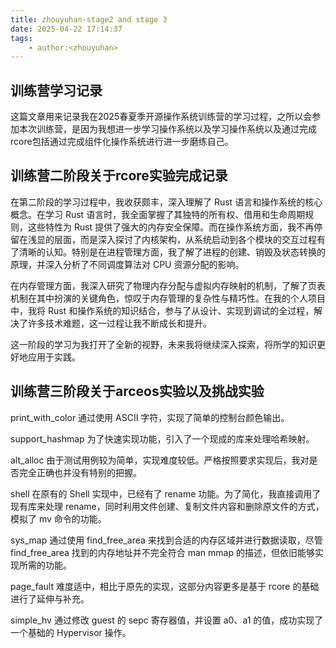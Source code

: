 ```yaml
---
title: zhouyuhan-stage2 and stage 3
date: 2025-04-22 17:14:37
tags:
    - author:<zhouyuhan>
---
```

## 训练营学习记录

这篇文章用来记录我在2025春夏季开源操作系统训练营的学习过程，之所以会参加本次训练营，是因为我想进一步学习操作系统以及学习操作系统以及通过完成rcore包括通过完成组件化操作系统进行进一步磨练自己。

## 训练营二阶段关于rcore实验完成记录

在第二阶段的学习过程中，我收获颇丰，深入理解了 Rust 语言和操作系统的核心概念。在学习 Rust 语言时，我全面掌握了其独特的所有权、借用和生命周期规则，这些特性为 Rust 提供了强大的内存安全保障。而在操作系统方面，我不再停留在浅显的层面，而是深入探讨了内核架构，从系统启动到各个模块的交互过程有了清晰的认知。特别是在进程管理方面，我了解了进程的创建、销毁及状态转换的原理，并深入分析了不同调度算法对 CPU 资源分配的影响。

在内存管理方面，我深入研究了物理内存分配与虚拟内存映射的机制，了解了页表机制在其中扮演的关键角色，惊叹于内存管理的复杂性与精巧性。在我的个人项目中，我将 Rust 和操作系统的知识结合，参与了从设计、实现到调试的全过程，解决了许多技术难题，这一过程让我不断成长和提升。

这一阶段的学习为我打开了全新的视野，未来我将继续深入探索，将所学的知识更好地应用于实践。

## 训练营三阶段关于arceos实验以及挑战实验

print_with_color
通过使用 ASCII 字符，实现了简单的控制台颜色输出。

support_hashmap
为了快速实现功能，引入了一个现成的库来处理哈希映射。

alt_alloc
由于测试用例较为简单，实现难度较低。严格按照要求实现后，我对是否完全正确也并没有特别的把握。

shell
在原有的 Shell 实现中，已经有了 rename 功能。为了简化，我直接调用了现有库来处理 rename，同时利用文件创建、复制文件内容和删除原文件的方式，模拟了 mv 命令的功能。

sys_map
通过使用 find_free_area 来找到合适的内存区域并进行数据读取，尽管 find_free_area 找到的内存地址并不完全符合 man mmap 的描述，但依旧能够实现所需的功能。

page_fault
难度适中，相比于原先的实现，这部分内容更多是基于 rcore 的基础进行了延伸与补充。

simple_hv
通过修改 guest 的 sepc 寄存器值，并设置 a0、a1 的值，成功实现了一个基础的 Hypervisor 操作。